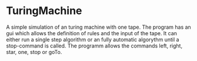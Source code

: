 # TuringMachine
A simple simulation of an turing machine with one tape. The program has an gui which allows the definition of rules and the input of the tape. It can either run a single step algorithm or an fully automatic algorythm until a stop-command is called. The programm allows the commands left, right, star, one, stop or goTo. 


